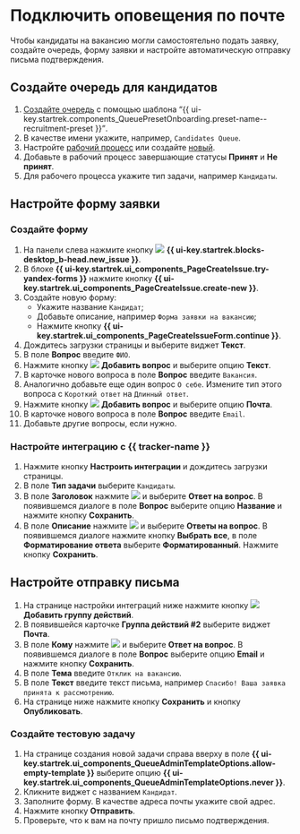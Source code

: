 # Подключить оповещения по почте

Чтобы кандидаты на вакансию могли самостоятельно подать заявку, создайте очередь, форму заявки и настройте автоматическую отправку письма подтверждения.

## Создайте очередь для кандидатов

1. [Создайте очередь](manager/create-queue.md) с помощью шаблона <q>{{ ui-key.startrek.components_QueuePresetOnboarding.preset-name--recruitment-preset }}</q>. 
1. В качестве имени укажите, например, `Candidates Queue`.
1. Настройте [рабочий процесс](manager/workflows.md#section_hire) или создайте [новый](manager/add-workflow.md).
1. Добавьте в рабочий процесс завершающие статусы **Принят** и **Не принят**.
1. Для рабочего процесса укажите тип задачи, например `Кандидаты`.
 
## Настройте форму заявки

### Создайте форму 

1. На панели слева нажмите кнопку ![](../_assets/tracker/svg/icon-add.svg) **{{ ui-key.startrek.blocks-desktop_b-head.new_issue }}**.
1. В блоке **{{ ui-key.startrek.ui_components_PageCreateIssue.try-yandex-forms }}** нажмите кнопку **{{ ui-key.startrek.ui_components_PageCreateIssue.create-new }}**.
1. Создайте новую форму:
	* Укажите название `Кандидат`;
	* Добавьте описание, например `Форма заявки на вакансию`;
	* Нажмите кнопку **{{ ui-key.startrek.ui_components_PageCreateIssueForm.continue }}**.
1. Дождитесь загрузки страницы и выберите виджет **Текст**.
1. В поле **Вопрос** введите `ФИО`.
1. Нажмите кнопку ![](../_assets/tracker/svg/icon-add.svg) **Добавить вопрос** и выберите опцию **Текст**.
1. В карточке нового вопроса в поле **Вопрос** введите `Вакансия`.
1. Аналогично добавьте еще один вопрос `О себе`. Измените тип этого вопроса с `Короткий ответ` на `Длинный ответ`.
1. Нажмите кнопку ![](../_assets/tracker/svg/icon-add.svg) **Добавить вопрос** и выберите опцию **Почта**.
1. В карточке нового вопроса в поле **Вопрос** введите `Email`.
1. Добавьте другие вопросы, если нужно.

### Настройте интеграцию с {{ tracker-name }} 

1. Нажмите кнопку **Настроить интеграции** и дождитесь загрузки страницы.
1. В поле **Тип задачи** выберите `Кандидаты`.
1. В поле **Заголовок** нажмите ![](../_assets/tracker/svg/icon-add.svg) и выберите **Ответ на вопрос**. В появившемся диалоге в поле **Вопрос** выберите опцию **Название** и нажмите кнопку **Сохранить**.
1. В поле **Описание** нажмите ![](../_assets/tracker/svg/icon-add.svg) и выберите **Ответы на вопрос**. В появившемся диалоге нажмите кнопку **Выбрать все**, в поле **Форматирование ответа** выберите **Форматированный**. Нажмите кнопку **Сохранить**.

## Настройте отправку письма

1. На странице настройки интеграций ниже нажмите кнопку ![](../_assets/tracker/svg/icon-add.svg)**Добавить группу действий**.
1. В появившейся карточке **Группа действий #2** выберите виджет **Почта**.
1. В поле **Кому** нажмите ![](../_assets/tracker/svg/icon-add.svg) и выберите **Ответ на вопрос**. В появившемся диалоге в поле **Вопрос** выберите опцию **Email** и нажмите кнопку **Сохранить**. 
1. В поле **Тема** введите `Отклик на вакансию`.
1. В поле **Текст** введите текст письма, например `Спасибо! Ваша заявка принята к рассмотрению`.
1. На странице ниже нажмите кнопку **Сохранить** и кнопку **Опубликовать**.

### Создайте тестовую задачу

1. На странице создания новой задачи справа вверху в поле **{{ ui-key.startrek.ui_components_QueueAdminTemplateOptions.allow-empty-template }}** выберите опцию **{{ ui-key.startrek.ui_components_QueueAdminTemplateOptions.never }}**.
1. Кликните виджет с названием `Кандидат`.
1. Заполните форму. В качестве адреса почты укажите свой адрес. 
1. Нажмите кнопку **Отправить**.
1. Проверьте, что к вам на почту пришло письмо подтверждения.
